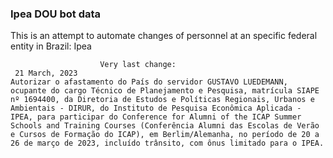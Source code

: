  ### Ipea DOU bot data
 This is an attempt to automate changes of personnel at an specific federal entity in Brazil: Ipea
 
                        Very last change: 
 	 21 March, 2023
	Autorizar o afastamento do País do servidor GUSTAVO LUEDEMANN, ocupante do cargo Técnico de Planejamento e Pesquisa, matrícula SIAPE nº 1694400, da Diretoria de Estudos e Políticas Regionais, Urbanos e Ambientais - DIRUR, do Instituto de Pesquisa Econômica Aplicada - IPEA, para participar do Conference for Alumni of the ICAP Summer Schools and Training Courses (Conferência Alumni das Escolas de Verão e Cursos de Formação do ICAP), em Berlim/Alemanha, no período de 20 a 26 de março de 2023, incluído trânsito, com ônus limitado para o IPEA.
